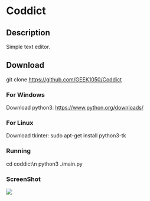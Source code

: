 # Coddict

## Description
Simple text editor.

## Download
git clone https://github.com/GEEK1050/Coddict

### For Windows
Download python3: https://www.python.org/downloads/

### For Linux
Download tkinter: sudo apt-get install python3-tk


### Running
cd coddict\n
python3 ./main.py

### ScreenShot
![](https://imgur.com/gallery/1E77KTg)
